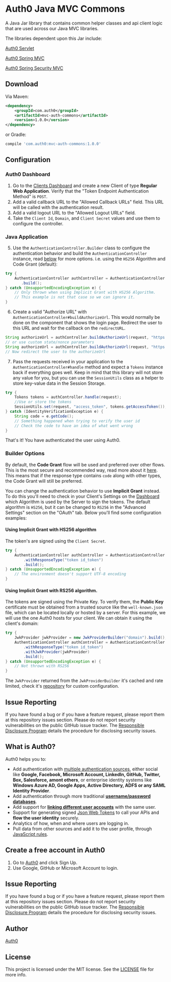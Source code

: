 # Auth0 Java MVC Commons

A Java Jar library that contains common helper classes and api client logic that are used across our Java MVC libraries.

The libraries dependent upon this Jar include:

[Auth0 Servlet](https://github.com/auth0/auth0-servlet)

[Auth0 Spring MVC](https://github.com/auth0/auth0-spring-mvc)

[Auth0 Spring Security MVC](https://github.com/auth0/auth0-spring-security-mvc)


## Download

Via Maven:

```xml
<dependency>
    <groupId>com.auth0</groupId>
    <artifactId>mvc-auth-commons</artifactId>
    <version>1.0.0</version>
</dependency>
```

or Gradle:

```gradle
compile 'com.auth0:mvc-auth-commons:1.0.0'
```


## Configuration

### Auth0 Dashboard
1. Go to the [Clients Dashboard](https://manage.auth0.com/#/clients) and create a new Client of type **Regular Web Application**. Verify that the "Token Endpoint Authentication Method" is `POST`.
2. Add a valid callback URL to the "Allowed Callback URLs" field. This URL will be called with the authentication result.
3. Add a valid logout URL to the "Allowed Logout URLs" field.
4. Take the `Client Id`, `Domain`, and `Client Secret` values and use them to configure the controller.

### Java Application
5. Use the `AuthenticationController.Builder` class to configure the authentication behavior and build the `AuthenticationController` instance, read [below](#builder-options) for more options. i.e. using the `HS256` Algorithm and Code Grant (default):

```java
try {
    AuthenticationController authController = AuthenticationController.newBuilder("domain", "clientId", "clientSecret")
       .build();
} catch (UnsupportedEncodingException e) {
    // Only thrown when using Implicit Grant with HS256 Algorithm.
    // This example is not that case so we can ignore it.
}
```

6. Create a valid "Authorize URL" with `AuthenticationController#buildAuthorizeUrl`. This would normally be done on the component that shows the login page. Redirect the user to this URL and wait for the callback on the `redirectURL`.

```java
String authorizeUrl = authController.buildAuthorizeUrl(request, "https://redirect.uri/here");
// or use custom state/nonce parameters
String authorizeUrl = authController.buildAuthorizeUrl(request, "https://redirect.uri/here", "state", "nonce");
// Now redirect the user to the authorizeUrl
```

7. Pass the requests received in your application to the `AuthenticationController#handle` method and expect a `Tokens` instance back if everything goes well. Keep in mind that this library will not store any value for you, but you can use the `SessionUtils` class as a helper to store key-value data in the Session Storage.

```java
try {
    Tokens tokens = authController.handle(request);
    //Use or store the tokens
    SessionUtils.set(request, "access_token", tokens.getAccessToken());
} catch (IdentityVerificationException e) {
    String code = e.getCode();
    // Something happened when trying to verify the user id
    // Check the code to have an idea of what went wrong
}
```


That's it! You have authenticated the user using Auth0.



### Builder Options
By default, the **Code Grant** flow will be used and preferred over other flows. This is the most secure and recommended way, read more about it [here](https://auth0.com/docs/api-auth/grant/authorization-code). This means that if the response type contains `code` along with other types, the Code Grant will still be preferred.

You can change the authentication behavior to use **Implicit Grant** instead. To do this you'll need to check in your Client's Settings on the [Dashboard](https://manage.auth0.com/#/clients) which Algorithm is used by the Server to sign the tokens. The default algorithm is `HS256`, but it can be changed to `RS256` in the "Advanced Settings" section on the "OAuth" tab. Below you'll find some configuration examples:


#### Using Implicit Grant with HS256 algorithm

The token's are signed using the `Client Secret`.

```java
try {
    AuthenticationController authController = AuthenticationController.newBuilder("domain", "clientId", "clientSecret")
        .withResponseType("token id_token")
        .build();
} catch (UnsupportedEncodingException e) {
    // The environment doesn't support UTF-8 encoding 
}
```

#### Using Implicit Grant with RS256 algorithm.

The tokens are signed using the Private Key. To verify them, the **Public Key** certificate must be obtained from a trusted source like the `well-known.json` file, which can be located locally or hosted by a server. For this example, we will use the one Auth0 hosts for your client. We can obtain it using the client's domain:


```java
try {
    JwkProvider jwkProvider = new JwkProviderBuilder("domain").build();
    AuthenticationController authController = AuthenticationController.newBuilder("domain", "clientId", "clientSecret")
        .withResponseType("token id_token")
        .withJwkProvider(jwkProvider)
        .build();
} catch (UnsupportedEncodingException e) {
    // Not thrown with RS256 
}
```

The `JwkProvider` returned from the `JwkProviderBuilder` it's cached and rate limited, check it's [repository](https://github.com/auth0/jwks-rsa-java) for custom configuration.



## Issue Reporting

If you have found a bug or if you have a feature request, please report them at this repository issues section. Please do not report security vulnerabilities on the public GitHub issue tracker. The [Responsible Disclosure Program](https://auth0.com/whitehat) details the procedure for disclosing security issues.

## What is Auth0?

Auth0 helps you to:

* Add authentication with [multiple authentication sources](https://docs.auth0.com/identityproviders), either social like **Google, Facebook, Microsoft Account, LinkedIn, GitHub, Twitter, Box, Salesforce, amont others**, or enterprise identity systems like **Windows Azure AD, Google Apps, Active Directory, ADFS or any SAML Identity Provider**.
* Add authentication through more traditional **[username/password databases](https://docs.auth0.com/mysql-connection-tutorial)**.
* Add support for **[linking different user accounts](https://docs.auth0.com/link-accounts)** with the same user.
* Support for generating signed [Json Web Tokens](https://docs.auth0.com/jwt) to call your APIs and **flow the user identity** securely.
* Analytics of how, when and where users are logging in.
* Pull data from other sources and add it to the user profile, through [JavaScript rules](https://docs.auth0.com/rules).

## Create a free account in Auth0

1. Go to [Auth0](https://auth0.com) and click Sign Up.
2. Use Google, GitHub or Microsoft Account to login.

## Issue Reporting

If you have found a bug or if you have a feature request, please report them at this repository issues section. Please do not report security vulnerabilities on the public GitHub issue tracker. The [Responsible Disclosure Program](https://auth0.com/whitehat) details the procedure for disclosing security issues.

## Author

[Auth0](https://auth0.com)

## License

This project is licensed under the MIT license. See the [LICENSE](LICENSE.txt) file for more info.
